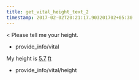 ```yaml
---
title: get_vital_height_text_2
timestamp: 2017-02-02T20:21:17.903201702+05:30
---
```


< Please tell me your height.
* provide_info/vital

My height is [5.7](vital#vital_value) [ft](vital#vital_unit)
* provide_info/vital/height
